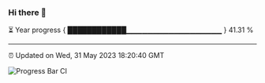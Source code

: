 ### Hi there 👋

⏳ Year progress { ████████████▁▁▁▁▁▁▁▁▁▁▁▁▁▁▁▁▁▁ } 41.31 %

---

⏰ Updated on Wed, 31 May 2023 18:20:40 GMT

![Progress Bar CI](https://github.com/JuvenileQ/Progress-Bar-CI/workflows/main/badge.svg)
